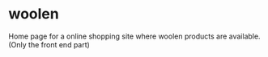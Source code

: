 # woolen
Home page for a online shopping site where woolen products are available. (Only the front end part)
